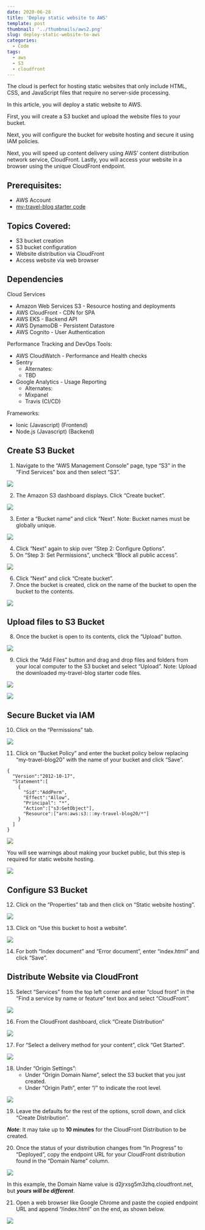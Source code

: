 ```yaml
---
date: 2020-06-28
title: 'Deploy static website to AWS'
template: post
thumbnail: '../thumbnails/aws2.png'
slug: deploy-static-website-to-aws
categories:
  - Code
tags:
  - aws
  - S3
  - cloudfront
---
```


The cloud is perfect for hosting static websites that only include HTML, CSS, and JavaScript files that require no server-side processing. 

In this article, you will deploy a static website to AWS. 

First, you will create a S3 bucket and upload the website files to your bucket. 

Next, you will configure the bucket for website hosting and secure it using IAM policies. 

Next, you will speed up content delivery using AWS’ content distribution network service, CloudFront. Lastly, you will access your website in a browser using the unique CloudFront endpoint.

## Prerequisites:
- AWS Account
- [my-travel-blog starter code](https://drive.google.com/drive/folders/1MVOjWHZS1p3qPdXTBgLL49o1eibCZWvn?usp=sharing)

## Topics Covered:
- S3 bucket creation
- S3 bucket configuration
- Website distribution via CloudFront
- Access website via web browser

## Dependencies

Cloud Services

- Amazon Web Services S3 - Resource hosting and deployments
- AWS CloudFront - CDN for SPA
- AWS EKS - Backend API
- AWS DynamoDB - Persistent Datastore
- AWS Cognito - User Authentication

Performance Tracking and DevOps Tools:
- AWS CloudWatch - Performance and Health checks
- Sentry
    - Alternates:
    - TBD
- Google Analytics - Usage Reporting
    - Alternates:
    - Mixpanel
  - Travis (CI/CD)

Frameworks:
- Ionic (Javascript) (Frontend)
- Node.js (Javascript) (Backend)

## Create S3 Bucket
1. Navigate to the “AWS Management Console” page, type “S3” in the “Find Services” box and then select “S3”.

![](../images/pic1.png)

2. The Amazon S3 dashboard displays. Click “Create bucket”.

![](../images/pic2.png)

3. Enter a “Bucket name” and click “Next”. Note: Bucket names must be globally unique.

![](../images/pic3.png)

4. Click “Next” again to skip over “Step 2: Configure Options”.
5. On “Step 3: Set Permissions”, uncheck “Block all public access”.

![](../images/pic4.png)

6. Click “Next” and click “Create bucket”.
7. Once the bucket is created, click on the name of the bucket to open the bucket to the contents.

![](../images/pic5.png)

## Upload files to S3 Bucket

8. Once the bucket is open to its contents, click the “Upload” button.

![](../images/pic6.png)

9. Click the “Add Files” button and drag and drop files and folders from your local computer to the S3 bucket and select “Upload”. Note: Upload the downloaded my-travel-blog starter code files.

![](../images/pic7.png)

![](../images/pic8.png)

## Secure Bucket via IAM

10. Click on the “Permissions” tab.

![](../images/pic9.png)

11. Click on “Bucket Policy” and enter the bucket policy below replacing “my-travel-blog20” with the name of your bucket and click “Save”.

```
{
  "Version":"2012-10-17",
  "Statement":[
    {
      "Sid":"AddPerm",
      "Effect":"Allow",
      "Principal": "*",
      "Action":["s3:GetObject"],
      "Resource":["arn:aws:s3:::my-travel-blog20/*"]
    }
  ]
}
```
![](../images/pic10.png)

You will see warnings about making your bucket public, but this step is required for static website hosting.

![](../images/pic11.png)

## Configure S3 Bucket

12. Click on the “Properties” tab and then click on “Static website hosting”.

![](../images/pic12.png)

13. Click on “Use this bucket to host a website”.

![](../images/pic13.png)

14. For both “Index document” and “Error document”, enter “index.html” and click “Save”.

## Distribute Website via CloudFront

15. Select “Services” from the top left corner and enter “cloud front” in the “Find a service by name or feature” text box and select “CloudFront”.

![](../images/pic14.png)

16. From the CloudFront dashboard, click “Create Distribution”

![](../images/pic15.png)

17. For “Select a delivery method for your content”, click “Get Started”.

![](../images/pic16.png)

18. Under “Origin Settings”:
      - Under “Origin Domain Name”, select the S3 bucket that you just created.
      -  Under “Origin Path”, enter “/” to indicate the root level.

![](../images/pic18.png)

19. Leave the defaults for the rest of the options, scroll down, and click “Create Distribution”.

***Note***: It may take up to **10 minutes** for the CloudFront Distribution to be created.

20. Once the status of your distribution changes from “In Progress” to “Deployed”, copy the endpoint URL for your CloudFront distribution found in the “Domain Name” column.

![](../images/pic20.png)

In this example, the Domain Name value is d2jrxsg5m3zhq.cloudfront.net, but ***yours will be different***.

21. Open a web browser like Google Chrome and paste the copied endpoint URL and append “/index.html” on the end, as shown below.

![](../images/pic21.png)